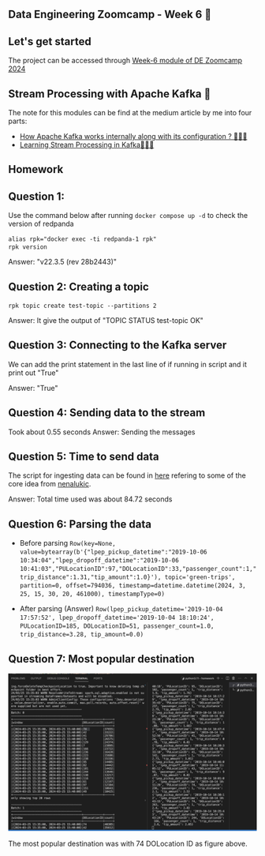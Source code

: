## Data Engineering Zoomcamp - Week 6 &#128640;

## Let's get started 

The project can be accessed through [Week-6 module of DE Zoomcamp 2024](https://github.com/DataTalksClub/data-engineering-zoomcamp/tree/main/06-streaming)

## Stream Processing with Apache Kafka &#128295;

The note for this modules can be find at the medium article by me into four parts:
  
* [How Apache Kafka works internally along with its configuration ? 👨🏻‍💻](https://medium.com/@kangzhiyong1999/how-apache-kafka-works-internally-along-with-its-configuration-4ec21f77a549)
* [Learning Stream Processing in Kafka👨🏻‍💻](https://medium.com/@kangzhiyong1999/learning-stream-processing-in-kafka-67439d878e40)

## Homework

## Question 1: 

Use the command below after running `docker compose up -d` to check the version of redpanda

```
alias rpk="docker exec -ti redpanda-1 rpk"
rpk version

```

Answer: "v22.3.5 (rev 28b2443)"

## Question 2: Creating a topic

```
rpk topic create test-topic --partitions 2 

```
Answer: It give the output of "TOPIC       STATUS
test-topic  OK"

## Question 3: Connecting to the Kafka server

We can add the print statement in the last line of if running in script and it print out "True"

Answer: "True"

## Question 4: Sending data to the stream
Took about 0.55 seconds
Answer: Sending the messages

## Question 5: Time to send data 

The script for ingesting data can be found in [here](./homework/green_producer.py) refering to some of the core idea from [nenalukic](https://github.com/nenalukic/streaming-kafka/blob/main/homework/green_producer.py).

Answer: Total time used was about 84.72 seconds

## Question 6: Parsing the data

* Before parsing
`Row(key=None, value=bytearray(b'{"lpep_pickup_datetime":"2019-10-06 10:34:04","lpep_dropoff_datetime":"2019-10-06 10:41:03","PULocationID":97,"DOLocationID":33,"passenger_count":1,"trip_distance":1.31,"tip_amount":1.0}'), topic='green-trips', partition=0, offset=794036, timestamp=datetime.datetime(2024, 3, 25, 15, 30, 20, 461000), timestampType=0)`

* After parsing (Answer)
`Row(lpep_pickup_datetime='2019-10-04 17:57:52', lpep_dropoff_datetime='2019-10-04 18:10:24', PULocationID=185, DOLocationID=51, passenger_count=1.0, trip_distance=3.28, tip_amount=0.0)`

## Question 7: Most popular destination
![](./homework/question7.png)

The most popular destination was with 74 DOLocation ID as figure above.